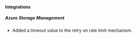 
#### Integrations

##### Azure Storage Management

- Added a timeout value to the retry on rate limit mechanism.